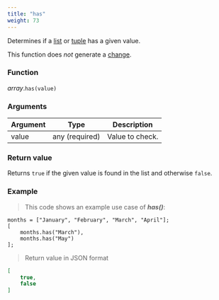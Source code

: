 ```yaml
---
title: "has"
weight: 73
---
```


Determines if a [list](..) or [tuple](../../tuple) has a given value.

This function does *not* generate a [change](../../../overview/changes).

### Function

*array*.`has(value)`

### Arguments

Argument | Type | Description
-------- | ---- | -----------
value | any (required) | Value to check.

### Return value

Returns `true` if the given value is found in the list and otherwise `false`.

### Example

> This code shows an example use case of ***has()***:

```thingsdb,json_response
months = ["January", "February", "March", "April"];
[
    months.has("March"),
    months.has("May")
];
```

> Return value in JSON format

```json
[
    true,
    false
]
```
